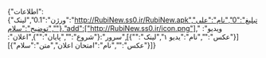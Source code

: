 {"اطلاعات":{"ورژن":"0.1","لینک":"http://RubiNew.ss0.ir/RubiNew.apk","تبلیغ":"0","نام":"علی","توضیح":"سلام"},"add":["http://RubiNew.ss0.ir/icon.png"]," ویدیو":[{"عکس":"","نام":"یدیو ۱","لینک":""}],"سرور":{"شروع":"","پایان":""},"اعلان":[{"عکس":"","نام":"امتحان اعلان","متن":"سلام"}]}